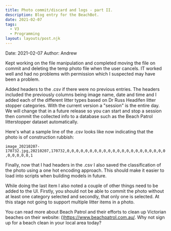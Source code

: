 ```yaml
---
title: Photo commit/discard and logs - part II.
description: Blog entry for the BeachBot.
date: 2021-02-07
tags:
  - V3
  - Programming
layout: layouts/post.njk
---
```

Date: 2021-02-07
Author: Andrew

Kept working on the file manipulation and completed moving the file on commit and deleting the temp photo file when the user cancels. IT worked well and had no problems with permission which I suspected may have been a problem.

Added headers to the .csv if there were no previous entries. The headers included the previously columns being image name, date and time and I added each of the different litter types based on Dr Russ Headifen litter stopper categories. With the current version a "session" is the entire day. We will change that in a future release so you can start and stop a session then commit the collected info to a database such as the Beach Patrol litterstopper dataset automatically.

Here's what a sample line of the .csv looks like now indicating that the photo is of construction rubbish:

<code>image_20210207-170732.jpg,20210207,170732,0,0,0,0,0,0,0,0,0,0,0,0,0,0,0,0,0,0,0,0,0,0,0,0,0,0,0,1</code>

Finally, now that I had headers in the .csv I also saved the classification of the photo using a one hot encoding approach. This should make it easier to load into scripts when building models in future.

While doing the last item I also noted a couple of other things need to be added to the UI. Firstly, you should not be able to commit the photo without at least one category selected and secondly, that only one is selected. At this stage not going to support multiple litter items in a photo.

You can read more about Beach Patrol and their efforts to clean up Victorian beaches  on their website:  (<A href="https://www.beachpatrol.com.au/">)https://www.beachpatrol.com.au/</A>. Why not sign up for a beach clean in your local area today?

